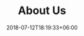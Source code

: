 ---
title: "About Us"
date: 2018-07-12T18:19:33+06:00
heading : "WE ARE SUGARTIME WAXING.  A REPUTABLE & COMPASSIONATE STUDIO"
description : "We strive to provide our clients with services of the highest quality at affordable rates. We ensure that we have the highest standards of sanitation by never reusing products or double dipping."
expertise_title: "OUR MISSION"
expertise_sectors: ["Provide our clients a comfortable and pleasant experience in a relaxing space while delivering quality and lasting results."]
---